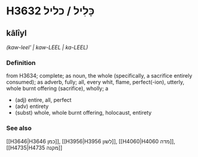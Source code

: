 # H3632 כָּלִיל / כליל

## kâlîyl

_(kaw-leel' | kaw-LEEL | ka-LEEL)_

### Definition

from H3634; complete; as noun, the whole (specifically, a sacrifice entirely consumed); as adverb, fully; all, every whit, flame, perfect(-ion), utterly, whole burnt offering (sacrifice), wholly; a

- (adj) entire, all, perfect
- (adv) entirety
- (subst) whole, whole burnt offering, holocaust, entirety

### See also

[[H3646|H3646 כמן]], [[H3956|H3956 לשון]], [[H4060|H4060 מדה]], [[H4735|H4735 מקנה]]
